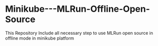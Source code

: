 # Minikube---MLRun-Offline-Open-Source
This Repository Include all necessary step to use MLRun open source in offline mode in minikube platform
